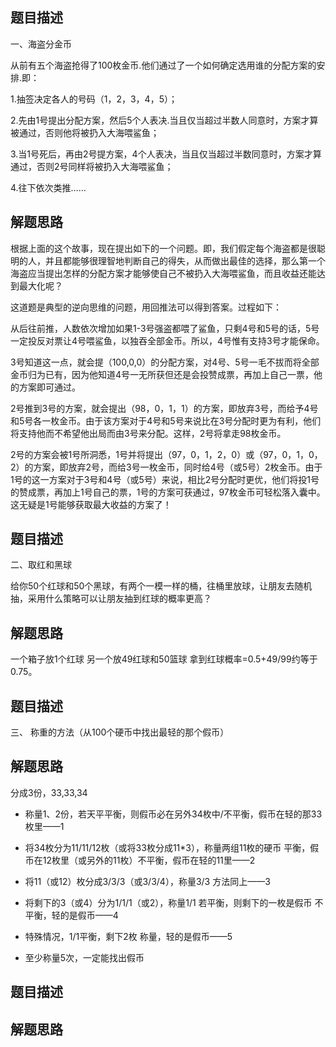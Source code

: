 ## 题目描述
一、海盗分金币

从前有五个海盗抢得了100枚金币.他们通过了一个如何确定选用谁的分配方案的安排.即： 

1.抽签决定各人的号码（1，2，3，4，5）；

2.先由1号提出分配方案，然后5个人表决.当且仅当超过半数人同意时，方案才算被通过，否则他将被扔入大海喂鲨鱼；

3.当1号死后，再由2号提方案，4个人表决，当且仅当超过半数同意时，方案才算通过，否则2号同样将被扔入大海喂鲨鱼；

4.往下依次类推…… 

## 解题思路

根据上面的这个故事，现在提出如下的一个问题。即，我们假定每个海盗都是很聪明的人，并且都能够很理智地判断自己的得失，从而做出最佳的选择，那么第一个海盗应当提出怎样的分配方案才能够使自己不被扔入大海喂鲨鱼，而且收益还能达到最大化呢？


这道题是典型的逆向思维的问题，用回推法可以得到答案。过程如下：

从后往前推，人数依次增加如果1-3号强盗都喂了鲨鱼，只剩4号和5号的话，5号一定投反对票让4号喂鲨鱼，以独吞全部金币。所以，4号惟有支持3号才能保命。

3号知道这一点，就会提（100,0,0）的分配方案，对4号、5号一毛不拔而将全部金币归为已有，因为他知道4号一无所获但还是会投赞成票，再加上自己一票，他的方案即可通过。

2号推到3号的方案，就会提出（98，0，1，1）的方案，即放弃3号，而给予4号和5号各一枚金币。由于该方案对于4号和5号来说比在3号分配时更为有利，他们将支持他而不希望他出局而由3号来分配。这样，2号将拿走98枚金币。

2号的方案会被1号所洞悉，1号并将提出（97，0，1，2，0）或（97，0，1，0，2）的方案，即放弃2号，而给3号一枚金币，同时给4号（或5号）2枚金币。由于1号的这一方案对于3号和4号（或5号）来说，相比2号分配时更优，他们将投1号的赞成票，再加上1号自己的票，1号的方案可获通过，97枚金币可轻松落入囊中。这无疑是1号能够获取最大收益的方案了！


## 题目描述

二、取红和黑球

给你50个红球和50个黑球，有两个一模一样的桶，往桶里放球，让朋友去随机抽，采用什么策略可以让朋友抽到红球的概率更高？ 

## 解题思路

一个箱子放1个红球 另一个放49红球和50篮球 拿到红球概率=0.5+49/99约等于0.75。


## 题目描述
三、 称重的方法（从100个硬币中找出最轻的那个假币） 

## 解题思路

分成3份，33,33,34
- 称量1、2份，若天平平衡，则假币必在另外34枚中/不平衡，假币在轻的那33枚里——1

- 将34枚分为11/11/12枚（或将33枚分成11*3），称量两组11枚的硬币
平衡，假币在12枚里（或另外的11枚）不平衡，假币在轻的11里——2

- 将11（或12）枚分成3/3/3（或3/3/4），称量3/3
方法同上——3

- 将剩下的3（或4）分为1/1/1（或2），称量1/1
若平衡，则剩下的一枚是假币
不平衡，轻的是假币——4

- 特殊情况，1/1平衡，剩下2枚
称量，轻的是假币——5
- 至少称量5次，一定能找出假币


## 题目描述

## 解题思路